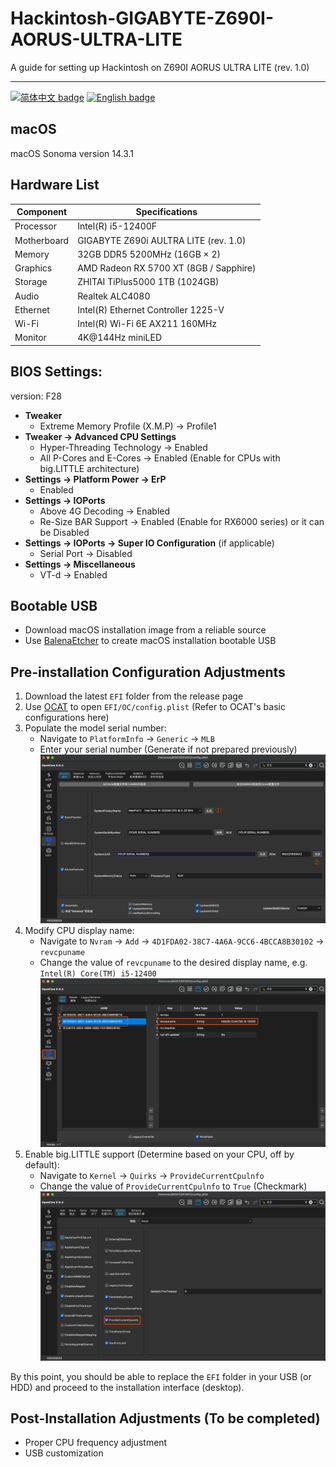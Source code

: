 # Hackintosh-GIGABYTE-Z690I-AORUS-ULTRA-LITE

A guide for setting up Hackintosh on Z690I AORUS ULTRA LITE (rev. 1.0)

-----

[![简体中文 badge](https://img.shields.io/badge/%E7%AE%80%E4%BD%93%E4%B8%AD%E6%96%87-Simplified%20Chinese-blue)](./README.md)
[![English badge](https://img.shields.io/badge/%E8%8B%B1%E6%96%87-English-blue)](./README-US.md)

## macOS

macOS Sonoma version 14.3.1

## Hardware List

| Component   | Specifications                        |
|------------|---------------------------------------|
| Processor  | Intel(R) i5-12400F                    |
| Motherboard| GIGABYTE Z690i AULTRA LITE (rev. 1.0) |
| Memory     | 32GB DDR5 5200MHz (16GB × 2)          |
| Graphics   | AMD Radeon RX 5700 XT (8GB / Sapphire)|
| Storage    | ZHITAI TiPlus5000 1TB (1024GB)        |
| Audio      | Realtek ALC4080                       |
| Ethernet   | Intel(R) Ethernet Controller 1225-V   |
| Wi-Fi      | Intel(R) Wi-Fi 6E AX211 160MHz        |
| Monitor    | 4K@144Hz miniLED                      |

## BIOS Settings:
version: F28

- **Tweaker**
    - Extreme Memory Profile (X.M.P) → Profile1
- **Tweaker → Advanced CPU Settings**
    - Hyper-Threading Technology → Enabled
    - All P-Cores and E-Cores → Enabled (Enable for CPUs with big.LITTLE architecture)
- **Settings → Platform Power → ErP**
    - Enabled 
- **Settings → IOPorts**
    - Above 4G Decoding → Enabled
    - Re-Size BAR Support → Enabled (Enable for RX6000 series) or it can be Disabled
- **Settings → IOPorts → Super IO Configuration** (if applicable)
    - Serial Port → Disabled
- **Settings → Miscellaneous**
    - VT-d → Enabled

## Bootable USB

- Download macOS installation image from a reliable source
- Use [BalenaEtcher](https://www.balena.io/etcher/) to create macOS installation bootable USB

## Pre-installation Configuration Adjustments

1. Download the latest `EFI` folder from the release page
2. Use [OCAT](https://github.com/ic005k/OCAuxiliaryTools) to open `EFI/OC/config.plist` (Refer to OCAT's basic configurations here)
3. Populate the model serial number:
   - Navigate to `PlatformInfo` → `Generic` → `MLB`
   - Enter your serial number (Generate if not prepared previously)
     ![replace_mlb](./image/replace_slb.png)
4. Modify CPU display name:
   - Navigate to `Nvram` → `Add` → `4D1FDA02-38C7-4A6A-9CC6-4BCCA8B30102` → `revcpuname`
   - Change the value of `revcpuname` to the desired display name, e.g. `Intel(R) Core(TM) i5-12400`
     ![replace_cpu_sku](/image/replace_cpu_sku.png)
5. Enable big.LITTLE support (Determine based on your CPU, off by default):
   - Navigate to `Kernel` → `Quirks` → `ProvideCurrentCpulnfo`
   - Change the value of `ProvideCurrentCpulnfo` to `True` (Checkmark)
     ![enable_provide_cpu](./image/enable_provide_cpu.png)

By this point, you should be able to replace the `EFI` folder in your USB (or HDD) and proceed to the installation interface (desktop).

## Post-Installation Adjustments (To be completed)
- Proper CPU frequency adjustment
- USB customization


